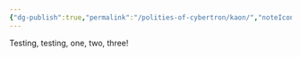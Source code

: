 ```yaml
---
{"dg-publish":true,"permalink":"/polities-of-cybertron/kaon/","noteIcon":"default"}
---
```

  
Testing, testing, one, two, three! 
